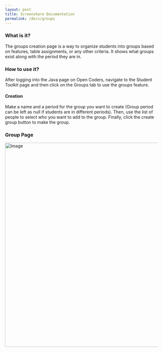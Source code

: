 ```yaml
---
layout: post
title: Screenshare Documentation
permalink: /docs/groups
---
```

### What is it?
The groups creation page is a way to organize students into groups based on features, table assignments, or any other criteria. It shows what groups exist along with the period they are in.
### How to use it?
After logging into the Java page on Open Coders, navigate to the Student Toolkit page and then click on the Groups tab to use the groups feature.
#### Creation
Make a name and a period for the group you want to create (Group period can be left as null if students are in different periods). Then, use the list of people to select who you want to add to the group. Finally, click the create group button to make the group.
### Group Page
<img width="672" alt="Image" src="https://github.com/user-attachments/assets/b8c2759d-2f2a-4491-b0e1-578891faa8bd" />